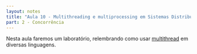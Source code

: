 ```yaml
---
layout: notes
title: "Aula 10 - Multithreading e multiprocessing em Sistemas Distribuídos"
part: 2 - Concorrência
---
```


Nesta aula faremos um laboratório, relembrando como usar [multithread](https://lasarojc.github.io/ds_notes/notes/basics/2_multiprogramming.html#multithread-na-prática) em diversas linguagens.
